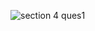 ![section 4 ques1](https://github.com/user-attachments/assets/a1e03a10-ccbf-48ea-9a26-529a8490ca04)

